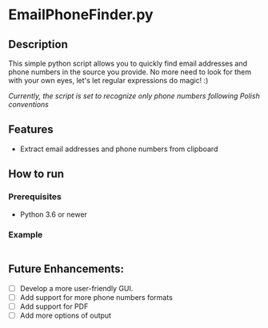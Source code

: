 # EmailPhoneFinder.py 
## Description
This simple python script allows you to quickly find email addresses and phone numbers in the source you provide.
No more need to look for them with your own eyes, let's let regular expressions do magic! :)

*Currently, the script is set to recognize only phone numbers following Polish conventions*

## Features
- Extract email addresses and phone numbers from clipboard

## How to run
### Prerequisites
- Python 3.6 or newer

### Example
```sh

```

## Future Enhancements:
- [ ] Develop a more user-friendly GUI.
- [ ] Add support for more phone numbers formats
- [ ] Add support for PDF
- [ ] Add more options of output
